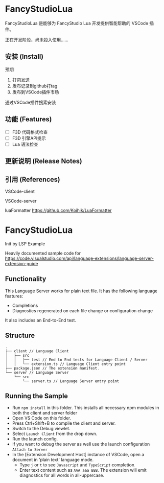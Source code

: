 # FancyStudioLua

FancyStudioLua 是能够为 FancyStudio Lua 开发提供智能帮助的 VSCode 插件。

正在开发阶段，尚未投入使用……

## 安装 (Install)

预期

1. 打包发送
2. 发布记录到github打tag
3. 发布到VSCode插件市场

通过VSCode插件搜索安装

## 功能 (Features)

- [ ] F3D 代码格式检查
- [ ] F3D 引擎API提示
- [ ] Lua 语法检查

## 更新说明 (Release Notes)

## 引用 (References)

VSCode-client

VSCode-server

luaFormatter https://github.com/Koihik/LuaFormatter

# FancyStudioLua

Init by LSP Example

Heavily documented sample code for https://code.visualstudio.com/api/language-extensions/language-server-extension-guide

## Functionality

This Language Server works for plain text file. It has the following language features:
- Completions
- Diagnostics regenerated on each file change or configuration change

It also includes an End-to-End test.

## Structure

```
.
├── client // Language Client
│   ├── src
│   │   ├── test // End to End tests for Language Client / Server
│   │   └── extension.ts // Language Client entry point
├── package.json // The extension manifest.
└── server // Language Server
    └── src
        └── server.ts // Language Server entry point
```

## Running the Sample

- Run `npm install` in this folder. This installs all necessary npm modules in both the client and server folder
- Open VS Code on this folder.
- Press Ctrl+Shift+B to compile the client and server.
- Switch to the Debug viewlet.
- Select `Launch Client` from the drop down.
- Run the launch config.
- If you want to debug the server as well use the launch configuration `Attach to Server`
- In the [Extension Development Host] instance of VSCode, open a document in 'plain text' language mode.
  - Type `j` or `t` to see `Javascript` and `TypeScript` completion.
  - Enter text content such as `AAA aaa BBB`. The extension will emit diagnostics for all words in all-uppercase.
